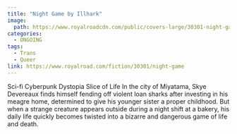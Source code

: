 ```yaml
---
title: "Night Game by Illhark"
image: 
  path: https://www.royalroadcdn.com/public/covers-large/30301-night-game.jpg
categories:
  - ONGOING
tags:
  - Trans
  - Queer
link: https://www.royalroad.com/fiction/30301/night-game
---
```

Sci-fi Cyberpunk Dystopia Slice of Life
In the city of Miyatama, Skye Devereaux finds himself fending off violent loan sharks after investing in his meagre home, determined to give his younger sister a proper childhood. But when a strange creature appears outside during a night shift at a bakery, his daily life quickly becomes twisted into a bizarre and dangerous game of life and death.
